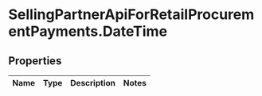 # SellingPartnerApiForRetailProcurementPayments.DateTime

## Properties
Name | Type | Description | Notes
------------ | ------------- | ------------- | -------------


